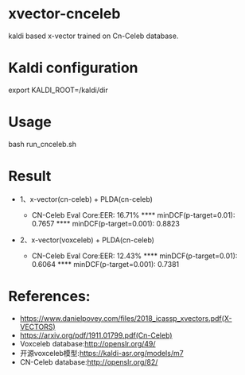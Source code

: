 # xvector-cnceleb
kaldi based x-vector trained on Cn-Celeb database.
# Kaldi configuration
export KALDI_ROOT=/kaldi/dir
# Usage
bash run_cnceleb.sh
# Result
- 1、x-vector(cn-celeb) + PLDA(cn-celeb)
  - CN-Celeb Eval Core:EER: 16.71% **** minDCF(p-target=0.01): 0.7657 **** minDCF(p-target=0.001): 0.8823

- 2、x-vector(voxceleb) + PLDA(cn-celeb)
  - CN-Celeb Eval Core:EER: 12.43% **** minDCF(p-target=0.01): 0.6064 **** minDCF(p-target=0.001): 0.7381
 # References:
 - https://www.danielpovey.com/files/2018_icassp_xvectors.pdf(X-VECTORS)
 - https://arxiv.org/pdf/1911.01799.pdf(Cn-Celeb)
 - Voxceleb database:http://openslr.org/49/
 - 开源voxceleb模型:https://kaldi-asr.org/models/m7
 - CN-Celeb database:http://openslr.org/82/

